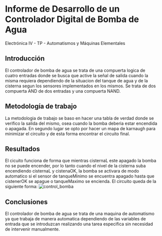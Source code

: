 # Informe de Desarrollo de un Controlador Digital de Bomba de Agua

Electrónica IV - TP - Automatismos y Máquinas Elementales

## Introducción

El controlador de bomba de agua se trata de una compuerta logica de cuatro entradas donde se busca que active la señal de salida cuando la misma requiera dependiendo de la situacion del tanque de agua y de la cisterna segun los sensores implementados en los mismos. Se trata de dos compuerta AND de dos entradas y una compuerta NAND.

## Metodología de trabajo

La metodologia de trabajo se baso en hacer una tabla de verdad donde se verifico la salida del mismo, osea cuando la bomba deberia estar encendida o apagada. En segundo lugar se opto por hacer un mapa de karnaugh para minimizar el circuito y de esta forma encontrar el circuito final.

## Resultados

El cicuito funciona de forma que mientras cisternaL este apagado la bomba no se puede encender, por lo tanto cuando el nivel de la cisterna suba encendiendo cisternaL y cistenaOK, la bomba se activara de modo automatico si el sensor de tanqueMinimo se encuentra apagado hasta que cistenerOK se apague o tanqueMaximo se encienda.
El circuito queda de la siguiente forma:
![control_bomba](https://github.com/lucasahumada02/electronica_iv-tp-automatismos_y_maquinas_elementales/assets/166075187/f9601998-43a3-43a3-90c9-4812e9213d0c)


## Conclusiones
El controlador de bomba de agua se trata de una maquina de automatismo ya que trabaja de manera automatica dependiendo de las variables de entrada que se introduzcan realizando una tarea especifica sin necesidad de intervenir manualmente.

